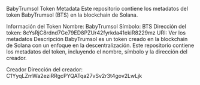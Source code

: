 BabyTrumsol Token Metadata
Este repositorio contiene los metadatos del token BabyTrumsol (BTS) en la blockchain de Solana.

Información del Token
Nombre: BabyTrumsol
Símbolo: BTS
Dirección del token: 8cYsRjC8rdnd7Ge79ED8PZUr42fyrkda41ekiR8229mz
URI: Ver los metadatos
Descripción
BabyTrumsol es un token creado en la blockchain de Solana con un enfoque en la descentralización. Este repositorio contiene los metadatos del token, incluyendo el nombre, símbolo y la dirección del creador.

Creador
Dirección del creador: C1YyqLZmWa2eziRRgcPYQATqa27vSv2r3t4gov2LwLjk
